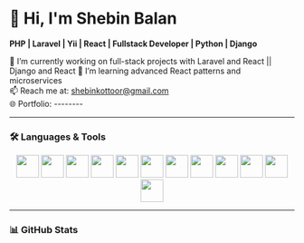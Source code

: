 # 👋 Hi, I'm Shebin Balan

**PHP | Laravel | Yii | React | Fullstack Developer | Python | Django**

🔭 I’m currently working on full-stack projects with Laravel and React || Django and React
🌱 I’m learning advanced React patterns and microservices  
📫 Reach me at: shebinkottoor@gmail.com  
🌐 Portfolio: --------

---

### 🛠️ Languages & Tools

<p align="center">
  <!-- Backend & Fullstack -->
  <img src="https://cdn.jsdelivr.net/gh/devicons/devicon/icons/php/php-original.svg" width="40"/>
  <img src="https://cdn.worldvectorlogo.com/logos/laravel-2.svg" width="40"/>
  <img src="https://cdn.jsdelivr.net/gh/devicons/devicon/icons/yii/yii-original.svg" width="40"/>
  <img src="https://cdn.jsdelivr.net/gh/devicons/devicon/icons/python/python-original.svg" width="40"/>
  <img src="https://cdn.jsdelivr.net/gh/devicons/devicon/icons/django/django-plain.svg" width="40"/>

  <!-- Frontend -->
  <img src="https://cdn.jsdelivr.net/gh/devicons/devicon/icons/react/react-original.svg" width="40"/>
  <img src="https://cdn.jsdelivr.net/gh/devicons/devicon/icons/html5/html5-original.svg" width="40"/>
  <img src="https://cdn.jsdelivr.net/gh/devicons/devicon/icons/css3/css3-original.svg" width="40"/>
  <img src="https://cdn.jsdelivr.net/gh/devicons/devicon/icons/javascript/javascript-original.svg" width="40"/>

  <!-- Databases -->
  <img src="https://cdn.jsdelivr.net/gh/devicons/devicon/icons/mysql/mysql-original.svg" width="40"/>
  <img src="https://cdn.jsdelivr.net/gh/devicons/devicon/icons/postgresql/postgresql-original.svg" width="40"/>

  <!-- Tools -->
  <img src="https://cdn.jsdelivr.net/gh/devicons/devicon/icons/github/github-original.svg" width="40"/>
</p>

---

### 📊 GitHub Stats

<p align="center">

</p>
